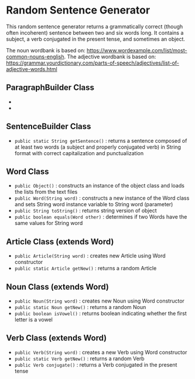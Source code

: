 # **Random Sentence Generator**
This random sentence generator returns a grammatically correct (though often incoherent) sentence between two and six words long. It contains a subject, a verb conjugated in the present tense, and sometimes an object.

The noun wordbank is based on:  https://www.wordexample.com/list/most-common-nouns-english.
The adjective wordbank is based on:
https://grammar.yourdictionary.com/parts-of-speech/adjectives/list-of-adjective-words.html

## ParagraphBuilder Class
* 
* 
## SentenceBuilder Class
* `public static String getSentence()` : returns a sentence composed of at least two words (a subject and properly conjugated verb) in String format with correct capitalization and punctualization

## Word Class
* `public Object()` : constructs an instance of the object class and loads the lists from the text files
* `public Word(String word)` : constructs a new instance of the Word class and sets String word instance variable to String word (parameter)
* `public String toString()` : returns string version of object
* `public boolean equals(Word other)` : determines if two Words have the same values for String word

## Article Class (extends Word)
* `public Article(String word)` : creates new Article using Word constructor
* `public static Article getNew()` : returns a random Article

## Noun Class (extends Word)
* `public Noun(String word)` : creates new Noun using Word constructor
* `public static Noun getNew()` : returns a random Noun
* `public boolean isVowel()` : returns boolean indicating whether the first letter is a vowel

## Verb Class (extends Word)
* `public Verb(String word)` : creates a new Verb using Word constructor
* `public static Verb getNew()` : returns a random Verb
* `public Verb conjugate()` : returns a Verb conjugated in the present tense